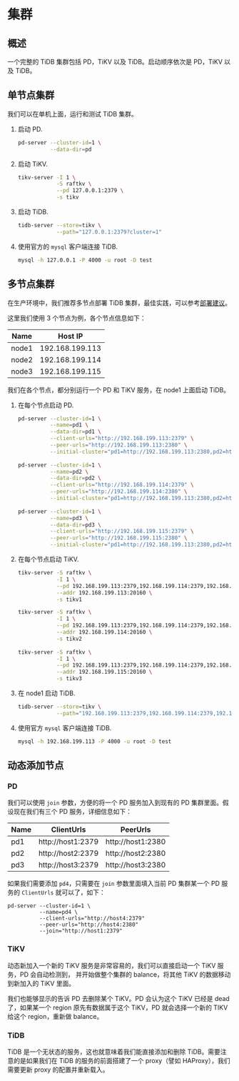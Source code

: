 # 集群

## 概述

一个完整的 TiDB 集群包括 PD，TiKV 以及 TiDB。启动顺序依次是 PD，TiKV 以及 TiDB。

## 单节点集群

我们可以在单机上面，运行和测试 TiDB 集群。

1. 启动 PD.

    ```bash
    pd-server --cluster-id=1 \
              --data-dir=pd
    ```
    
2. 启动 TiKV.

    ```bash
    tikv-server -I 1 \
                -S raftkv \
                --pd 127.0.0.1:2379 \
                -s tikv
    ```

3. 启动 TiDB.

    ```bash
    tidb-server --store=tikv \
                --path="127.0.0.1:2379?cluster=1" 
    ```

4. 使用官方的 `mysql` 客户端连接 TiDB. 

    ```sh
    mysql -h 127.0.0.1 -P 4000 -u root -D test
    ```

## 多节点集群

在生产环境中，我们推荐多节点部署 TiDB 集群，最佳实践，可以参考[部署建议](./overview.md#部署建议)。

这里我们使用 3 个节点为例，各个节点信息如下：

|Name|Host IP|
|----|-------|
|node1|192.168.199.113|
|node2|192.168.199.114|
|node3|192.168.199.115|

我们在各个节点，都分别运行一个 PD 和 TiKV 服务，在 node1 上面启动 TiDB。

1. 在每个节点启动 PD.

    ```bash
    pd-server --cluster-id=1 \
              --name=pd1 \
              --data-dir=pd1 \
              --client-urls="http://192.168.199.113:2379" \
              --peer-urls="http://192.168.199.113:2380" \
              --initial-cluster="pd1=http://192.168.199.113:2380,pd2=http://192.168.199.114:2380,pd3=http://192.168.199.115:2380"
              
    pd-server --cluster-id=1 \
              --name=pd2 \
              --data-dir=pd2 \
              --client-urls="http://192.168.199.114:2379" \
              --peer-urls="http://192.168.199.114:2380" \
              --initial-cluster="pd1=http://192.168.199.113:2380,pd2=http://192.168.199.114:2380,pd3=http://192.168.199.115:2380"
              
    pd-server --cluster-id=1 \
              --name=pd3 \
              --data-dir=pd3 \
              --client-urls="http://192.168.199.115:2379" \
              --peer-urls="http://192.168.199.115:2380" \
              --initial-cluster="pd1=http://192.168.199.113:2380,pd2=http://192.168.199.114:2380,pd3=http://192.168.199.115:2380"
    ```

2. 在每个节点启动 TiKV.

    ```bash
    tikv-server -S raftkv \
                -I 1 \
                --pd 192.168.199.113:2379,192.168.199.114:2379,192.168.199.115:2379 \
                --addr 192.168.199.113:20160 \
                -s tikv1
    
    tikv-server -S raftkv \
                -I 1 \
                --pd 192.168.199.113:2379,192.168.199.114:2379,192.168.199.115:2379 \
                --addr 192.168.199.114:20160 \
                -s tikv2
                
    tikv-server -S raftkv \
                -I 1 \
                --pd 192.168.199.113:2379,192.168.199.114:2379,192.168.199.115:2379 \
                --addr 192.168.199.115:20160 \
                -s tikv3
    ```

3. 在 node1 启动 TiDB.

    ```bash
    tidb-server --store=tikv \
                --path="192.168.199.113:2379,192.168.199.114:2379,192.168.199.115:2379?cluster=1"
    ```

4. 使用官方 `mysql` 客户端连接 TiDB. 

    ```sh
    mysql -h 192.168.199.113 -P 4000 -u root -D test
    ```
    
## 动态添加节点

### PD

我们可以使用 `join` 参数，方便的将一个 PD 服务加入到现有的 PD 集群里面。假设现在我们有三个 PD 服务，详细信息如下：

|Name|ClientUrls|PeerUrls|
|----|----------|--------|
|pd1|http://host1:2379|http://host1:2380|
|pd2|http://host2:2379|http://host2:2380|
|pd3|http://host3:2379|http://host3:2380|

如果我们需要添加 `pd4`，只需要在 `join` 参数里面填入当前 PD 集群某一个 PD 服务的 `ClientUrls` 就可以了，如下：

```
pd-server --cluster-id=1 \
          --name=pd4 \
          --client-urls="http://host4:2379"
          --peer-urls="http://host4:2380"
          --join="http://host1:2379"
```

### TiKV

动态新加入一个新的 TiKV 服务是非常容易的，我们可以直接启动一个 TiKV 服务，PD 会自动检测到，
并开始做整个集群的 balance，将其他 TiKV 的数据移动到新加入的 TiKV 里面。

我们也能够显示的告诉 PD 去删除某个 TiKV。PD 会认为这个 TiKV 已经是 dead 了，如果某一个 region 
原先有数据属于这个 TiKV，PD 就会选择一个新的 TIKV 给这个 region，重新做 balance。

### TiDB

TiDB 是一个无状态的服务，这也就意味着我们能直接添加和删除 TiDB。需要注意的是如果我们在 TiDB 的服务的前面搭建了一个 proxy（譬如 HAProxy），我们需要更新 proxy 的配置并重新载入。
